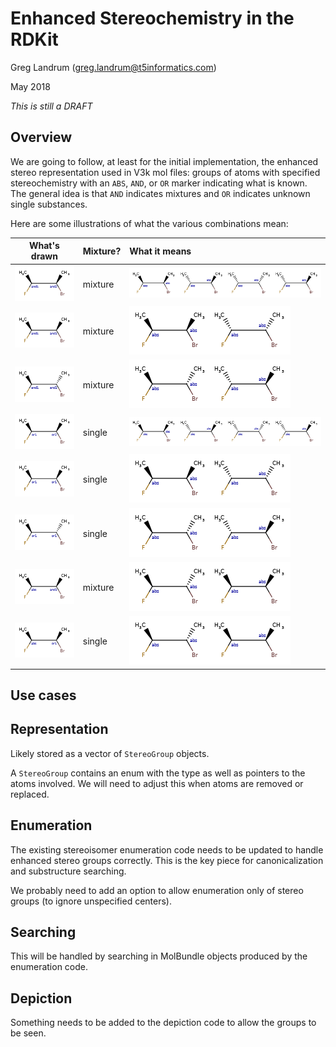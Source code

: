 # Enhanced Stereochemistry in the RDKit
Greg Landrum (greg.landrum@t5informatics.com)

May 2018

*This is still a DRAFT*

## Overview

We are going to follow, at least for the initial implementation, the enhanced stereo representation used in V3k mol files: groups of atoms with specified stereochemistry with an `ABS`, `AND`, or `OR` marker indicating what is known. The general idea is that `AND` indicates mixtures and `OR` indicates unknown single substances.

Here are some illustrations of what the various combinations mean:

|   What's drawn  | Mixture? | What it means |
|-----------------|-----------------------------|:--------------|
|![img1a](images/enhanced_stereo_and1_and2_base.png) | mixture | ![img1b](images/enhanced_stereo_and1_and2_expand.png) |
|![img2a](images/enhanced_stereo_and1_cis_base.png) | mixture | ![img2b](images/enhanced_stereo_and1_cis_expand.png) |
|![img3a](images/enhanced_stereo_and1_trans_base.png) | mixture | ![img3b](images/enhanced_stereo_and1_trans_expand.png)|
|![img4a](images/enhanced_stereo_or1_or2_base.png) | single | ![img4b](images/enhanced_stereo_and1_and2_expand.png) |
|![img5a](images/enhanced_stereo_or1_cis_base.png) | single | ![img5b](images/enhanced_stereo_and1_cis_expand.png) |
|![img5a](images/enhanced_stereo_or1_trans_base.png) | single | ![img5b](images/enhanced_stereo_and1_trans_expand.png)|
|![img6a](images/enhanced_stereo_abs_and_base.png) | mixture | ![img6b](images/enhanced_stereo_abs_and_expand.png)|
|![img7a](images/enhanced_stereo_abs_or_base.png) | single | ![img7b](images/enhanced_stereo_abs_and_expand.png)|


## Use cases

## Representation

Likely stored as a vector of `StereoGroup` objects.

A `StereoGroup` contains an enum with the type as well as pointers to the atoms involved. We will need to adjust this when atoms are removed or replaced.

## Enumeration

The existing stereoisomer enumeration code needs to be updated to handle enhanced stereo groups correctly. This is the key piece for canonicalization and substructure searching.

We probably need to add an option to allow enumeration only of stereo groups (to ignore unspecified centers).

## Searching

This will be handled by searching in MolBundle objects produced by the enumeration code.

## Depiction

Something needs to be added to the depiction code to allow the groups to be seen.
